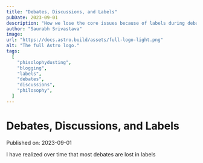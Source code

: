 ```yaml
---
title: "Debates, Discussions, and Labels"
pubDate: 2023-09-01
description: "How we lose the core issues because of labels during debates and discussions in social media"
author: "Saurabh Srivastava"
image:
url: "https://docs.astro.build/assets/full-logo-light.png"
alt: "The full Astro logo."
tags:
  [
    "phisolophydusting",
    "blogging",
    "labels",
    "debates",
    "discussions",
    "philosophy",
  ]
---
```


# Debates, Discussions, and Labels

Published on: 2023-09-01

I have realized over time that most debates are lost in labels
